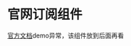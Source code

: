 [//]: # "src/data/004.md     官网订阅组件  2023-07-20 17:43:40 tzj"
# 官网订阅组件
[官方文档](http://webpack.nie.netease.com/index.html#pack=pc_inline/basic/indexorder.html)demo异常，该组件放到后面再看